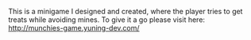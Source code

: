 This is a minigame I designed and created, where the player tries to get treats while avoiding mines.
To give it a go please visit here: http://munchies-game.yuning-dev.com/
